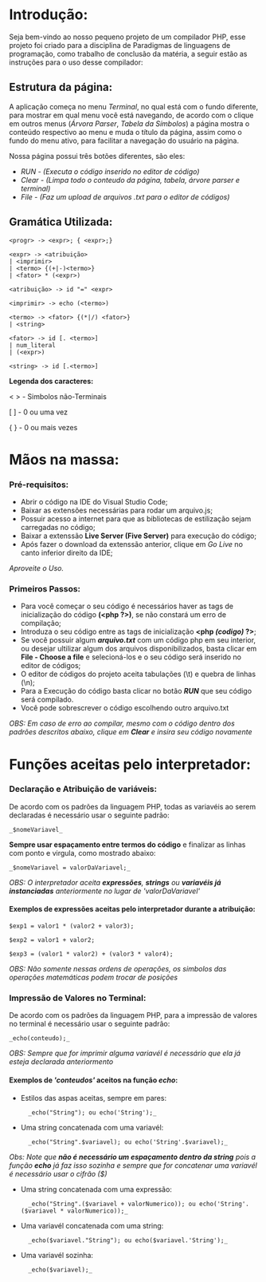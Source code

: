 # Introdução:
Seja bem-vindo ao nosso pequeno projeto de um compilador PHP, esse projeto foi criado para 
a disciplina de Paradigmas de linguagens de programação, como trabalho de conclusão da matéria,
a seguir estão as instruções para o uso desse compilador:

## Estrutura da página:
A aplicação começa no menu _Terminal_, no qual está com o fundo diferente, para mostrar em qual 
menu você está navegando, de acordo com o clique em outros menus (_Árvora Parser_, _Tabela da Símbolos_)
a página mostra o conteúdo respectivo ao menu e muda o título da página, assim como o fundo do menu ativo,
para facilitar a navegação do usuário na página.

Nossa página possui três botões diferentes, são eles:
- _RUN - (Executa o código inserido no editor de código)_
- _Clear - (Limpa todo o conteudo da página, tabela, árvore parser e terminal)_
- _File - (Faz um upload de arquivos .txt para o editor de códigos)_

## Gramática Utilizada:
    <progr> -> <expr>; { <expr>;}

    <expr> -> <atribuição> 
    | <imprimir> 
    | <termo> {(+|-)<termo>} 
    | <fator> * (<expr>)

    <atribuição> -> id "=" <expr>

    <imprimir> -> echo (<termo>) 

    <termo> -> <fator> {(*|/) <fator>}
    | <string>

    <fator> -> id [. <termo>]
    | num_literal
    | (<expr>)

    <string> -> id [.<termo>]
    
__Legenda dos caracteres:__

< > - Simbolos não-Terminais

[ ] - 0 ou uma vez

{ } - 0 ou mais vezes


# Mãos na massa:

### Pré-requisitos:
- Abrir o código na IDE do Visual Studio Code;
- Baixar as extensões necessárias para rodar um arquivo.js;
- Possuir acesso a internet para que as bibliotecas de estilização sejam carregadas no código;
- Baixar a extenssão **Live Server (Five Server)** para execução do código;
- Após fazer o download da extenssão anterior, clique em _Go Live_ no canto inferior direito da IDE;

_Aproveite o Uso._

### Primeiros Passos:
- Para você começar o seu código é necessários haver as tags de inicialização do código __(<php ?>)__, se não constará 
um erro de compilação;
- Introduza o seu código entre as tags de inicialização **<php _(codigo)_ ?>**;
- Se você possuir algum **_arquivo.txt_** com um código php em seu interior, ou desejar ultilizar algum dos arquivos
disponibilizados, basta clicar em __File - Choose a file__ e selecioná-los e o seu código será inserido no editor de códigos;
- O editor de códigos do projeto aceita tabulações (\t) e quebra de linhas (\n);
- Para a Execução do código basta clicar no botão ***RUN*** que seu código será compilado.
- Você pode sobrescrever o código escolhendo outro arquivo.txt

_OBS: Em caso de erro ao compilar, mesmo com o código dentro dos padrões descritos abaixo, clique em **Clear** e insira seu
código novamente_


# Funções aceitas pelo interpretador:

### Declaração e Atribuição de variáveis:
De acordo com os padrões da linguagem PHP, todas as variavéis ao serem declaradas é necessário usar o seguinte padrão:

    _$nomeVariavel_
    
**Sempre usar espaçamento entre termos do código** e finalizar as linhas com ponto e virgula, como mostrado abaixo:

    _$nomeVariavel = valorDaVariavel;_
    
_OBS: O interpretador aceita **expressões**, **strings** ou **variavéis já instanciadas** anteriormente no lugar de 'valorDaVariavel'_
#### Exemplos de expressões aceitas pelo interpretador durante a atribuição:

    $exp1 = valor1 * (valor2 + valor3);

    $exp2 = valor1 + valor2;

    $exp3 = (valor1 * valor2) + (valor3 * valor4);

_OBS: Não somente nessas ordens de operações, os simbolos das operações matemáticas podem trocar de posições_

### Impressão de Valores no Terminal:
De acordo com os padrões da linguagem PHP, para a impressão de valores no terminal é necessário usar o seguinte padrão:

    _echo(conteudo);_

_OBS: Sempre que for imprimir alguma variavél é necessário que ela já esteja declarada anteriormento_
#### Exemplos de _'conteudos'_ aceitos na função _echo_:
- Estilos das aspas aceitas, sempre em pares: 

        _echo("String"); ou echo('String');_

- Uma string concatenada com uma variavél:

        _echo("String".$variavel); ou echo('String'.$variavel);_

_Obs: Note que **não é necessário um espaçamento dentro da string** pois a função **echo** já faz isso sozinha e sempre que for concatenar uma variavél é necessário usar o cifrão ($)_

- Uma string concatenada com uma expressão:

        _echo("String".($variavel + valorNumerico)); ou echo('String'.($variavel * valorNumerico));_

- Uma variavél concatenada com uma string:

        _echo($variavel."String"); ou echo($variavel.'String');_

- Uma variavél sozinha:
    
        _echo($variavel);_